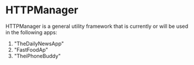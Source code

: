 # HTTPManager
HTTPManager is a general utility framework that is currently or will be used in the following apps:
1. "TheDailyNewsApp"
2. "FastFoodAp"
3. "TheiPhoneBuddy"
